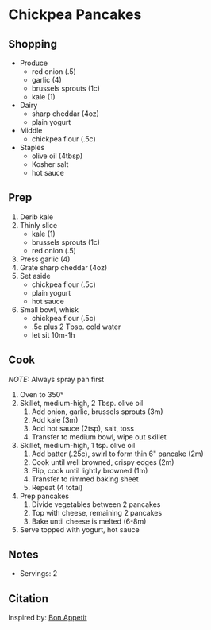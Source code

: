# Chickpea Pancakes

## Shopping

- Produce
    - red onion (.5)
    - garlic (4)
    - brussels sprouts (1c)
    - kale (1)
- Dairy
    - sharp cheddar (4oz)
    - plain yogurt
- Middle
    - chickpea flour (.5c)
- Staples
    - olive oil (4tbsp)
    - Kosher salt
    - hot sauce

## Prep

1. Derib kale
1. Thinly slice
    - kale (1)
    - brussels sprouts (1c)
    - red onion (.5)
1. Press garlic (4)
1. Grate sharp cheddar (4oz)
1. Set aside
    - chickpea flour (.5c)
    - plain yogurt
    - hot sauce
1. Small bowl, whisk
    - chickpea flour (.5c)
    - .5c plus 2 Tbsp. cold water
    - let sit 10m-1h

## Cook

_NOTE:_ Always spray pan first

1. Oven to 350°
1. Skillet, medium-high, 2 Tbsp. olive oil
    1. Add onion, garlic, brussels sprouts (3m)
    1. Add kale (3m)
    1. Add hot sauce (2tsp), salt, toss
    1. Transfer to medium bowl, wipe out skillet
1. Skillet, medium-high, 1 tsp. olive oil
    1. Add batter (.25c), swirl to form thin 6" pancake (2m)
    1. Cook until well browned, crispy edges (2m)
    1. Flip, cook until lightly browned (1m)
    1. Transfer to rimmed baking sheet
    1. Repeat (4 total)
1. Prep pancakes
    1. Divide vegetables between 2 pancakes
    1. Top with cheese, remaining 2 pancakes
    1. Bake until cheese is melted (6-8m)
1. Serve topped with yogurt, hot sauce

## Notes

- Servings: 2

## Citation

Inspired by:
[Bon Appetit](https://www.bonappetit.com/recipe/chickpea-pancakes-with-greens-and-cheese)
